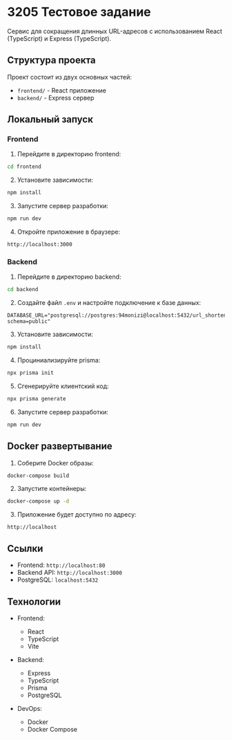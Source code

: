 # 3205 Тестовое задание

Сервис для сокращения длинных URL-адресов с использованием React (TypeScript) и Express (TypeScript).

## Структура проекта

Проект состоит из двух основных частей:
- `frontend/` - React приложение
- `backend/` - Express сервер

## Локальный запуск

### Frontend

1. Перейдите в директорию frontend:
```bash
cd frontend
```

2. Установите зависимости:
```bash
npm install
```

3. Запустите сервер разработки:
```bash
npm run dev
```

4. Откройте приложение в браузере:
```
http://localhost:3000
```

### Backend

1. Перейдите в директорию backend:
```bash
cd backend
```

2. Создайте файл `.env` и настройте подключение к базе данных:
```env
DATABASE_URL="postgresql://postgres:94monizi@localhost:5432/url_shortener?schema=public"
```

3. Установите зависимости:
```bash
npm install
```

4. Проциниализируйте prisma:
```bash
npx prisma init
```

5. Сгенерируйте клиентский код:
```bash
npx prisma generate
```

6. Запустите сервер разработки:
```bash
npm run dev
```

## Docker развертывание

1. Соберите Docker образы:
```bash
docker-compose build
```

2. Запустите контейнеры:
```bash
docker-compose up -d
```

3. Приложение будет доступно по адресу:
```
http://localhost
```

## Ссылки

- Frontend: `http://localhost:80`
- Backend API: `http://localhost:3000`
- PostgreSQL: `localhost:5432`

## Технологии

- Frontend:
    - React
    - TypeScript
    - Vite

- Backend:
    - Express
    - TypeScript
    - Prisma
    - PostgreSQL

- DevOps:
    - Docker
    - Docker Compose